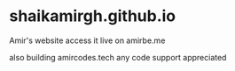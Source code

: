 # shaikamirgh.github.io
Amir's website
access it live on amirbe.me

also building amircodes.tech
any code support appreciated

